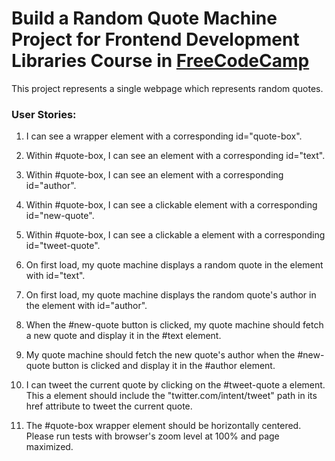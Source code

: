 # Build a Random Quote Machine Project for Frontend Development Libraries Course in [FreeCodeCamp](https://www.freecodecamp.org/)
This project represents a single webpage which represents random quotes.

### User Stories:

1. I can see a wrapper element with a corresponding id="quote-box".

1. Within #quote-box, I can see an element with a corresponding id="text".

1. Within #quote-box, I can see an element with a corresponding id="author".

1. Within #quote-box, I can see a clickable element with a corresponding id="new-quote".

1. Within #quote-box, I can see a clickable a element with a corresponding id="tweet-quote".

1. On first load, my quote machine displays a random quote in the element with id="text".

1. On first load, my quote machine displays the random quote's author in the element with id="author".

1. When the #new-quote button is clicked, my quote machine should fetch a new quote and display it in the #text element.

1. My quote machine should fetch the new quote's author when the #new-quote button is clicked and display it in the #author element.

1. I can tweet the current quote by clicking on the #tweet-quote a element. This a element should include the "twitter.com/intent/tweet" path in its href attribute to tweet the current quote.

1. The #quote-box wrapper element should be horizontally centered. Please run tests with browser's zoom level at 100% and page maximized.
